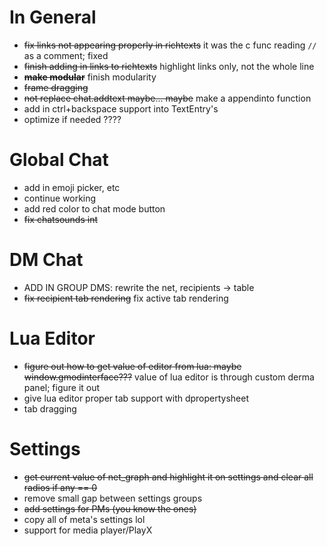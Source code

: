 # In General
* ~~fix links not appearing properly in richtexts~~ it was the c func reading `//` as a comment; fixed
* ~~finish adding in links to richtexts~~ highlight links only, not the whole line
* ~~**make modular**~~ finish modularity
* ~~frame dragging~~
* ~~not replace chat.addtext maybe... maybe~~ make a appendinto function
* add in ctrl+backspace support into TextEntry's
* optimize if needed ????

# Global Chat
* add in emoji picker, etc
* continue working
* add red color to chat mode button
* ~~fix chatsounds int~~

# DM Chat
* ADD IN GROUP DMS: rewrite the net, recipients -> table
* ~~fix recipient tab rendering~~ fix active tab rendering

# Lua Editor
* ~~figure out how to get value of editor from lua: maybe window.gmodinterface???~~ value of lua editor is through custom derma panel; figure it out
* give lua editor proper tab support with dpropertysheet
* tab dragging

# Settings
* ~~get current value of net_graph and highlight it on settings and clear all radios if any == 0~~
* remove small gap between settings groups
* ~~add settings for PMs (you know the ones)~~
* copy all of meta's settings lol
* support for media player/PlayX
